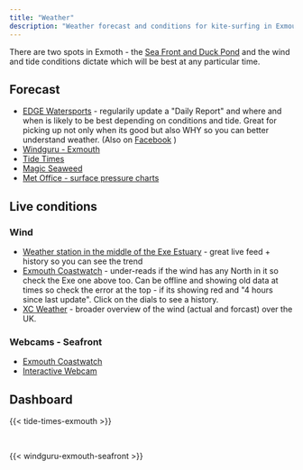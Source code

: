 ```yaml
---
title: "Weather"
description: "Weather forecast and conditions for kite-surfing in Exmouth (Duck Pond and Seafront)"
---
```


There are two spots in Exmoth - the [Sea Front and Duck Pond](http://localhost:1313/spot-guide/) and the wind and tide conditions dictate which will be best at any particular time.

## Forecast
* [EDGE Watersports](https://www.edgewatersports.com/live-conditions/) - regularily update a "Daily Report" and where and when is likely to be best depending on conditions and tide. Great for picking up not only when its good but also WHY so you can better understand weather. (Also on [Facebook](https://www.facebook.com/edgewatersports) )
* [Windguru - Exmouth](https://www.windguru.cz/47887)
* [Tide Times](https://www.tidetimes.org.uk/exmouth-dock-tide-times)
* [Magic Seaweed](https://magicseaweed.com/Exmouth-Surf-Report/164/)
* [Met Office - surface pressure charts](https://www.metoffice.gov.uk/weather/maps-and-charts/surface-pressure/)

## Live conditions

### Wind

* [Weather station in the middle of the Exe Estuary](https://www.windguru.cz/station/1882) - great live feed + history so you can see the trend
* [Exmouth Coastwatch](https://exmouthcoastwatch.co.uk/weather/) - under-reads if the wind has any North in it so check the Exe one above too. Can be offline and showing old data at times so check the error at the top - if its showing red and "4 hours since last update". Click on the dials to see a history.
* [XC Weather](https://www.xcweather.co.uk/) - broader overview of the wind (actual and forcast) over the UK.

### Webcams - Seafront
* [Exmouth Coastwatch](https://exmouthcoastwatch.co.uk/beach-cams/2014-03-17-13-39-08)
* [Interactive Webcam](http://www.exmouthcam.co.uk/webcam/)

## Dashboard

{{< tide-times-exmouth >}}

<!-- TODO - some explanation of springs/neaps, high/low tides and what it means for us -->

<br>

{{< windguru-exmouth-seafront >}}

<br>

<!-- TODO - wind conditions from exmouth NCI? -->